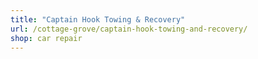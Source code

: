 ```yaml
---
title: "Captain Hook Towing & Recovery"
url: /cottage-grove/captain-hook-towing-and-recovery/
shop: car repair
---
```

